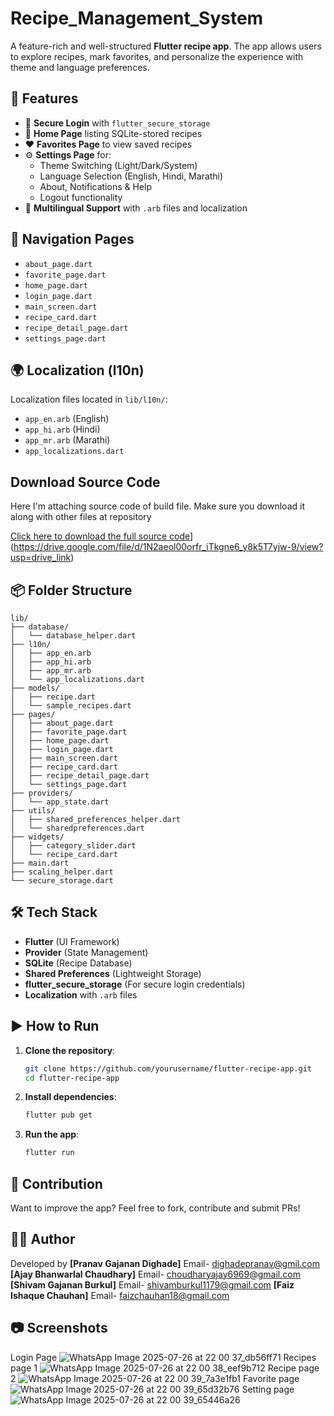 # Recipe_Management_System

A feature-rich and well-structured **Flutter recipe app**. The app allows users to explore recipes, mark favorites, and personalize the experience with theme and language preferences.



## 🚀 Features

- 🔐 **Secure Login** with `flutter_secure_storage`
- 📄 **Home Page** listing SQLite-stored recipes
- ❤️ **Favorites Page** to view saved recipes
- ⚙️ **Settings Page** for:
    - Theme Switching (Light/Dark/System)
    - Language Selection (English, Hindi, Marathi)
    - About, Notifications & Help
    - Logout functionality
- 📱 **Multilingual Support** with `.arb` files and localization



## 🧭 Navigation Pages

- `about_page.dart`
- `favorite_page.dart`
- `home_page.dart`
- `login_page.dart`
- `main_screen.dart`
- `recipe_card.dart`
- `recipe_detail_page.dart`
- `settings_page.dart`



## 🌍 Localization (l10n)

Localization files located in `lib/l10n/`:
- `app_en.arb` (English)
- `app_hi.arb` (Hindi)
- `app_mr.arb` (Marathi)
- `app_localizations.dart`

  
## Download Source Code
Here I'm attaching source code of build file. Make sure you download it along with other files at repository

[Click here to download the full source code](https://drive.google.com/your-shareable-link)](https://drive.google.com/file/d/1N2aeol00orfr_iTkgne6_y8k5T7yjw-9/view?usp=drive_link)




## 📦 Folder Structure

```
lib/
├── database/
│   └── database_helper.dart
├── l10n/
│   ├── app_en.arb
│   ├── app_hi.arb
│   ├── app_mr.arb
│   └── app_localizations.dart
├── models/
│   ├── recipe.dart
│   └── sample_recipes.dart
├── pages/
│   ├── about_page.dart
│   ├── favorite_page.dart
│   ├── home_page.dart
│   ├── login_page.dart
│   ├── main_screen.dart
│   ├── recipe_card.dart
│   ├── recipe_detail_page.dart
│   └── settings_page.dart
├── providers/
│   └── app_state.dart
├── utils/
│   ├── shared_preferences_helper.dart
│   └── sharedpreferences.dart
├── widgets/
│   ├── category_slider.dart
│   └── recipe_card.dart
├── main.dart
├── scaling_helper.dart
└── secure_storage.dart
```



## 🛠 Tech Stack

- **Flutter** (UI Framework)
- **Provider** (State Management)
- **SQLite** (Recipe Database)
- **Shared Preferences** (Lightweight Storage)
- **flutter_secure_storage** (For secure login credentials)
- **Localization** with `.arb` files

  



## ▶️ How to Run

1. **Clone the repository**:
   ```bash
   git clone https://github.com/yourusername/flutter-recipe-app.git
   cd flutter-recipe-app
   ```

2. **Install dependencies**:
   ```bash
   flutter pub get
   ```

3. **Run the app**:
   ```bash
   flutter run
   ```



## 🧠 Contribution

Want to improve the app? Feel free to fork, contribute and submit PRs!



## 👨‍💻 Author

Developed by **[Pranav Gajanan Dighade]**
              Email- dighadepranav@gmil.com
             **[Ajay Bhanwarlal Chaudhary]**
              Email- choudharyajay6969@gmail.com
             **[Shivam Gajanan Burkul]**
             Email- shivamburkul1179@gmail.com
             **[Faiz Ishaque Chauhan]**
             Email- faizchauhan18@gmail.com



## 📷 Screenshots
Login Page
![WhatsApp Image 2025-07-26 at 22 00 37_db56ff71](https://github.com/user-attachments/assets/35d79bc8-8e0c-4d6b-b5f2-d6d773facbf6)
Recipes page 1
![WhatsApp Image 2025-07-26 at 22 00 38_eef9b712](https://github.com/user-attachments/assets/b732d9e9-66d2-4189-b443-3b9c177a59f7)
Recipe page 2
![WhatsApp Image 2025-07-26 at 22 00 39_7a3e1fb1](https://github.com/user-attachments/assets/82d6974f-7394-4ad2-8855-c363469f5d21)
Favorite page
![WhatsApp Image 2025-07-26 at 22 00 39_65d32b76](https://github.com/user-attachments/assets/529aa314-626e-42e9-bead-e76ad1855cf4)
Setting page
![WhatsApp Image 2025-07-26 at 22 00 39_65446a26](https://github.com/user-attachments/assets/f55702b6-8fe6-4451-b76f-0b51878cd5b8)


